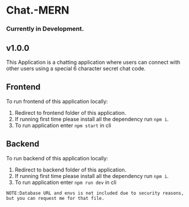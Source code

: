 # Chat.-MERN

### Currently in Development.

## v1.0.0

This Application is a chatting application where users can connect with other users using a special 6 character secret chat code.

## Frontend

To run frontend of this application locally:<br/>

1. Redirect to frontend folder of this application.
2. If running first time please install all the dependency run `npm i`.
3. To run application enter `npm start` in cli

## Backend

To run backend of this application locally:<br/>

1. Redirect to backend folder of this application.
2. If running first time please install all the dependency run `npm i`.
3. To run application enter `npm run dev` in cli

`NOTE:Database URL and envs is not included due to security reasons, but you can request me for that file.`
